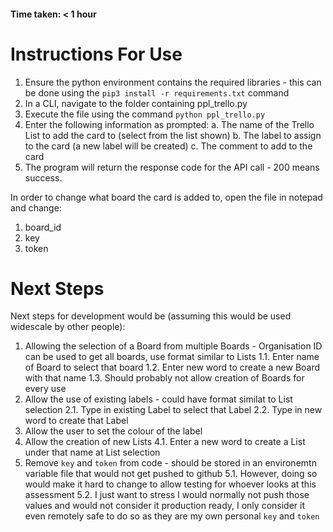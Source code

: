 #### Time taken: < 1 hour

# Instructions For Use

1. Ensure the python environment contains the required libraries - this can be done using the `pip3 install -r requirements.txt` command
2. In a CLI, navigate to the folder containing ppl_trello.py
3. Execute the file using the command `python ppl_trello.py`
4. Enter the following information as prompted:
    a. The name of the Trello List to add the card to (select from the list shown)
    b. The label to assign to the card (a new label will be created)
    c. The comment to add to the card
5. The program will return the response code for the API call - 200 means success.

In order to change what board the card is added to, open the file in notepad and change:
1. board_id
2. key
3. token

# Next Steps

Next steps for development would be (assuming this would be used widescale by other people):
1. Allowing the selection of a Board from multiple Boards - Organisation ID can be used to get all boards, use format similar to Lists
    1.1. Enter name of Board to select that board
    1.2. Enter new word to create a new Board with that name
    1.3. Should probably not allow creation of Boards for every use
2. Allow the use of existing labels - could have format similat to List selection
    2.1. Type in existing Label to select that Label
    2.2. Type in new word to create that Label
3. Allow the user to set the colour of the label  
4. Allow the creation of new Lists
    4.1. Enter a new word to create a List under that name at List selection
5. Remove `key` and `token` from code - should be stored in an environemtn variable file that would not get pushed to github
    5.1. However, doing so would make it hard to change to allow testing for whoever looks at this assessment
    5.2. I just want to stress I would normally not push those values and would not consider it production ready, I only consider it even remotely safe to do so as they
        are my own personal `key` and `token`